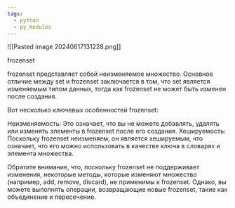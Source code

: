 ```yaml
---
tags:
  - python
  - py_modules
---
```

![[Pasted image 20240617131228.png]]

frozenset

frozenset представляет собой неизменяемое множество. Основное отличие между set и frozenset заключается в том, что set является изменяемым типом данных, тогда как frozenset не может быть изменен после создания.

Вот несколько ключевых особенностей frozenset:

Неизменяемость: Это означает, что вы не можете добавлять, удалять или изменять элементы в frozenset после его создания.
Хешируемость: Поскольку frozenset неизменяем, он является хешируемым, что означает, что его можно использовать в качестве ключа в словарях и элемента множества.

Обратите внимание, что, поскольку frozenset не поддерживает изменения, некоторые методы, которые изменяют множество (например, add, remove, discard), не применимы к frozenset. Однако, вы можете выполнять операции, возвращающие новые frozenset, такие как объединение и пересечение.